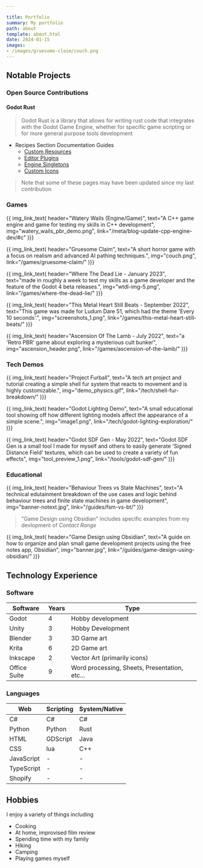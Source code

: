 ```yaml
---

title: Portfolio
summary: My portfolio
path: about
template: about.html
date: 2024-01-15
images:
- /images/gruesome-claim/couch.png
---
```


## Notable Projects

### Open Source Contributions

#### Godot Rust
>
> Godot Rust is a library that allows for writing rust code that integrates with the Godot Game Engine, whether for specific game scripting or for more general purpose tools development

- Recipes Section Documentation Guides
  - [Custom Resources][gdrust-custom-resources]
  - [Editor Plugins][gdrust-editor-plugins]
  - [Engine Singletons][gdrust-engine-singletons]
  - [Custom Icons][gdrust-custom-icons]

[gdrust-custom-resources]: https://godot-rust.github.io/book/recipes/custom-resources.html
[gdrust-editor-plugins]: https://godot-rust.github.io/book/recipes/editor-plugin/index.html
[gdrust-engine-singletons]: https://godot-rust.github.io/book/recipes/engine-singleton.html
[gdrust-custom-icons]: https://godot-rust.github.io/book/recipes/custom-icons.html

> Note that some of these pages may have been updated since my last contribution

### Games

{{ img_link_text(
  header="Watery Wails (Engine/Game)",
  text="A C++ game engine and game for testing my skills in C++ development",
  img="watery_wails_pbr_demo.png",
  link="/meta/blog-update-cpp-engine-dev/#c"
)}}

{{ img_link_text(
 header="Gruesome Claim",
 text="A short horror game with a focus on realism and advanced AI pathing techniques.",
 img="couch.png",
 link="/games/gruesome-claim/"
)}}

{{ img_link_text(
 header="Where The Dead Lie - January 2023",
 text="made in roughly a week to test my skills as a game developer and the feature of the Godot 4 beta releases.",
 img="wtdl-img-5.png",
 link="/games/where-the-dead-lie/"
)}}

{{ img_link_text(
 header="This Metal Heart Still Beats - September 2022",
 text="This game was made for Ludum Dare 51, which had the theme 'Every 10 seconds'.",
 img="screenshots_1.png",
 link="/games/this-metal-heart-still-beats/"
)}}

{{ img_link_text(
 header="Ascension Of The Lamb - July 2022",
 text="a 'Retro PBR' game about exploring a mysterious cult bunker",
 img="ascension_header.png",
 link="/games/ascension-of-the-lamb/"
)}}

### Tech Demos

{{ img_link_text(
 header="Project Furball",
 text="A tech art project and tutorial creating a simple shell fur system that reacts to movement and is highly customizable.",
 img="demo_physics.gif",
 link="/tech/shell-fur-breakdown/"
)}}

{{ img_link_text(
 header="Godot Lighting Demo",
 text="A small educational tool showing off how different lighting models affect the appearance of a simple scene.",
 img="image1.png",
 link="/tech/godot-lighting-exploration/"
)}}

{{ img_link_text(
 header="Godot SDF Gen - May 2022",
 text="Godot SDF Gen is a small tool I made for myself and others to easily generate 'Signed Distance Field' textures, which can be used to create a variety of fun effects",
 img="tool_preview_1.png",
 link="/tools/godot-sdf-gen/"
)}}

### Educational

{{ img_link_text(
 header="Behaviour Trees vs State Machines",
 text="A technical edutainment breakdown of the use cases and logic behind behaviour trees and finite state machines in game development",
 img="banner-notext.jpg",
 link="/guides/fsm-vs-bt/"
)}}

> "Game Design using Obsidian" includes specific examples from my devlopment of *Contact Range*

{{ img_link_text(
 header="Game Design using Obsidian",
 text="A guide on how to organize and plan small game development projects using the free notes app, Obsidian",
 img="banner.jpg",
 link="/guides/game-design-using-obsidian/"
)}}

## Technology Experience

### Software

| Software   | Years  | Type |
| ---    | ---   | --- |
| Godot   | 4   | Hobby development |
| Unity   | 3   | Hobby Development |
| Blender   | 3   | 3D Game art |
| Krita   | 6   | 2D Game art |
| Inkscape   | 2   | Vector Art (primarily icons) |
| Office Suite  | 9   | Word processing, Sheets, Presentation, etc... |

### Languages

| Web    | Scripting | System/Native |
| ---    | ---   | ---    |
| C#    | C#   | C#    |
| Python   | Python  | Rust    |
| HTML    | GDScript  | Java    |
| CSS    | lua   | C++    |
| JavaScript  | \-   | \-    |
| TypeScript  | \-   | \-    |
| Shopify   | \-   | \-    |

## Hobbies

I enjoy a variety of things including

- Cooking
- At home, improvised film review
- Spending time with my family
- Hiking
- Camping
- Playing games myself
